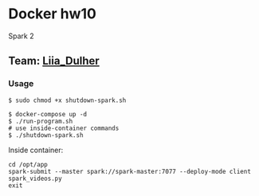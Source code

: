 # Docker hw10
Spark 2

## Team: [Liia_Dulher](https://github.com/LiiaDulher)

### Usage
````
$ sudo chmod +x shutdown-spark.sh
````
````
$ docker-compose up -d
$ ./run-program.sh
# use inside-container commands
$ ./shutdown-spark.sh
````
Inside container:
````
cd /opt/app
spark-submit --master spark://spark-master:7077 --deploy-mode client spark_videos.py
exit
````

